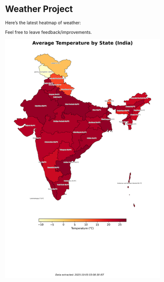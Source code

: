 # Weather Project

Here’s the latest heatmap of weather:

Feel free to leave feedback/improvements.

![India Heatmap](docs/assets/india_heatmap.png?v=E191F8)
